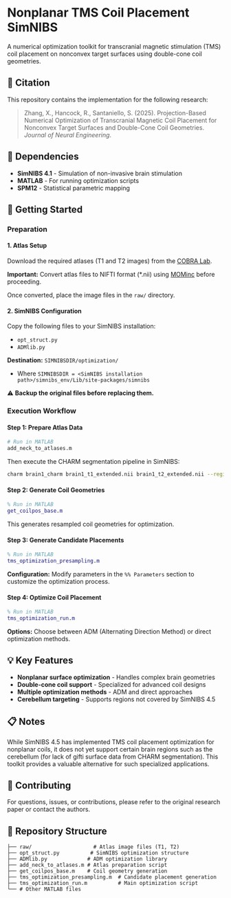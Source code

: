 # Nonplanar TMS Coil Placement SimNIBS

A numerical optimization toolkit for transcranial magnetic stimulation (TMS) coil placement on nonconvex target surfaces using double-cone coil geometries.

## 📄 Citation

This repository contains the implementation for the following research:

> Zhang, X., Hancock, R., Santaniello, S. (2025). Projection-Based Numerical Optimization of Transcranial Magnetic Coil Placement for Nonconvex Target Surfaces and Double-Cone Coil Geometries. *Journal of Neural Engineering*.

## 🔧 Dependencies

- **SimNIBS 4.1** - Simulation of non-invasive brain stimulation
- **MATLAB** - For running optimization scripts
- **SPM12** - Statistical parametric mapping

## 🚀 Getting Started

### Preparation

#### 1. Atlas Setup
Download the required atlases (T1 and T2 images) from the [COBRA Lab](https://www.cobralab.ca/atlases).

**Important:** Convert atlas files to NIFTI format (*.nii) using [MOMinc](https://github.com/SIMEXP/mominc) before proceeding.

Once converted, place the image files in the `raw/` directory.

#### 2. SimNIBS Configuration
Copy the following files to your SimNIBS installation:
- `opt_struct.py`
- `ADMlib.py`

**Destination:** `SIMNIBSDIR/optimization/`
- Where `SIMNIBSDIR = <SimNIBS installation path>/simnibs_env/Lib/site-packages/simnibs`

⚠️ **Backup the original files before replacing them.**

### Execution Workflow

#### Step 1: Prepare Atlas Data
```bash
# Run in MATLAB
add_neck_to_atlases.m
```

Then execute the CHARM segmentation pipeline in SimNIBS:
```bash
charm brain1_charm brain1_t1_extended.nii brain1_t2_extended.nii --registerT2
```

#### Step 2: Generate Coil Geometries
```matlab
% Run in MATLAB
get_coilpos_base.m
```
This generates resampled coil geometries for optimization.

#### Step 3: Generate Candidate Placements
```matlab
% Run in MATLAB
tms_optimization_presampling.m
```

**Configuration:** Modify parameters in the `%% Parameters` section to customize the optimization process.

#### Step 4: Optimize Coil Placement
```matlab
% Run in MATLAB
tms_optimization_run.m
```

**Options:** Choose between ADM (Alternating Direction Method) or direct optimization methods.

## 💡 Key Features

- **Nonplanar surface optimization** - Handles complex brain geometries
- **Double-cone coil support** - Specialized for advanced coil designs
- **Multiple optimization methods** - ADM and direct approaches
- **Cerebellum targeting** - Supports regions not covered by SimNIBS 4.5

## 📋 Notes

While SimNIBS 4.5 has implemented TMS coil placement optimization for nonplanar coils, it does not yet support certain brain regions such as the cerebellum (for lack of gifti surface data from CHARM segmentation). This toolkit provides a valuable alternative for such specialized applications.

## 🤝 Contributing

For questions, issues, or contributions, please refer to the original research paper or contact the authors.

## 📂 Repository Structure

```
├── raw/                    # Atlas image files (T1, T2)
├── opt_struct.py          # SimNIBS optimization structure
├── ADMlib.py             # ADM optimization library
├── add_neck_to_atlases.m # Atlas preparation script
├── get_coilpos_base.m    # Coil geometry generation
├── tms_optimization_presampling.m  # Candidate placement generation
├── tms_optimization_run.m          # Main optimization script
└── # Other MATLAB files
```